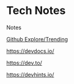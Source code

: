 # Tech Notes

Notes

[Github Explore/Trending](https://github.com/explore)


https://devdocs.io/

https://dev.to/

https://devhints.io/

